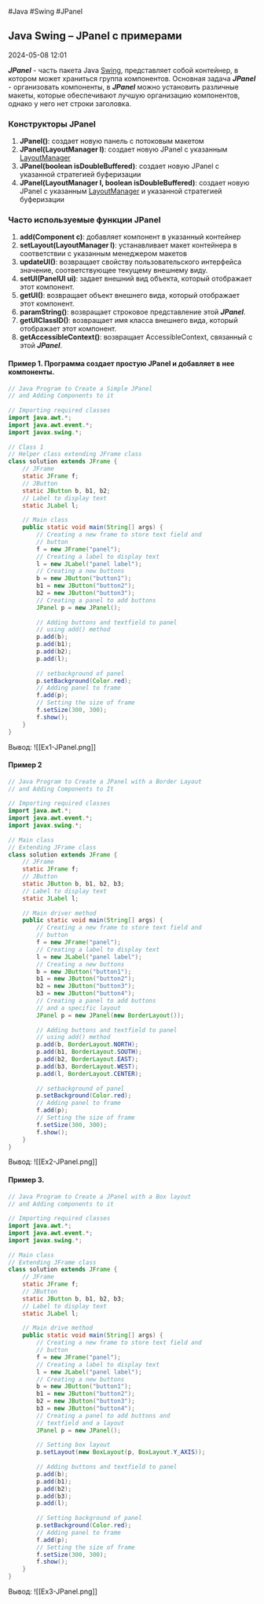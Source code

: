 #Java #Swing #JPanel

## Java Swing – JPanel с примерами

2024-05-08 12:01

**_JPanel_** - часть пакета Java [Swing](Swing), представляет собой контейнер, в котором может храниться группа компонентов. Основная задача **_JPanel_** - организовать компоненты, в **_JPanel_** можно установить различные макеты, которые обеспечивают лучшую организацию компонентов, однако у него нет строки заголовка.

### **Конструкторы JPanel** 

1. **JPanel()**: создает новую панель с потоковым макетом
2. **JPanel(LayoutManager l)**: создает новую JPanel с указанным [LayoutManager](LayoutManager)
3. **JPanel(boolean isDoubleBuffered)**: создает новую JPanel с указанной стратегией буферизации
4. **JPanel(LayoutManager l, boolean isDoubleBuffered)**: создает новую JPanel с указанным  [LayoutManager](LayoutManager) и указанной стратегией буферизации

### **Часто используемые функции JPanel** 

1. **add(Component c)**: добавляет компонент в указанный контейнер
2. **setLayout(LayoutManager l)**: устанавливает макет контейнера в соответствии с указанным менеджером макетов
3. **updateUI()**: возвращает свойству пользовательского интерфейса значение, соответствующее текущему внешнему виду.
4. **setUI(PanelUI ui)**: задает внешний вид объекта, который отображает этот компонент.
5. **getUI()**: возвращает объект внешнего вида, который отображает этот компонент.
6. **paramString()**: возвращает строковое представление этой **_JPanel_**.
7. **getUIClassID()**: возвращает имя класса внешнего вида, который отображает этот компонент.
8. **getAccessibleContext()**: возвращает AccessibleContext, связанный с этой **_JPanel_**.

#### Пример 1. Программа создает простую JPanel и добавляет в нее компоненты.

```java
// Java Program to Create a Simple JPanel 
// and Adding Components to it 
  
// Importing required classes 
import java.awt.*; 
import java.awt.event.*; 
import javax.swing.*; 
  
// Class 1 
// Helper class extending JFrame class 
class solution extends JFrame { 
    // JFrame 
    static JFrame f; 
    // JButton 
    static JButton b, b1, b2; 
    // Label to display text 
    static JLabel l; 
  
    // Main class 
    public static void main(String[] args) { 
        // Creating a new frame to store text field and 
        // button 
        f = new JFrame("panel"); 
        // Creating a label to display text 
        l = new JLabel("panel label"); 
        // Creating a new buttons 
        b = new JButton("button1"); 
        b1 = new JButton("button2"); 
        b2 = new JButton("button3"); 
        // Creating a panel to add buttons 
        JPanel p = new JPanel(); 
  
        // Adding buttons and textfield to panel 
        // using add() method 
        p.add(b); 
        p.add(b1); 
        p.add(b2); 
        p.add(l); 
  
        // setbackground of panel 
        p.setBackground(Color.red); 
        // Adding panel to frame 
        f.add(p); 
        // Setting the size of frame 
        f.setSize(300, 300); 
        f.show(); 
    } 
}
```
Вывод:
![[Ex1-JPanel.png]]

#### Пример 2

```java
// Java Program to Create a JPanel with a Border Layout 
// and Adding Components to It 
  
// Importing required classes 
import java.awt.*; 
import java.awt.event.*; 
import javax.swing.*; 
  
// Main class 
// Extending JFrame class 
class solution extends JFrame { 
    // JFrame 
    static JFrame f; 
    // JButton 
    static JButton b, b1, b2, b3; 
    // Label to display text 
    static JLabel l; 
  
    // Main driver method 
    public static void main(String[] args) { 
        // Creating a new frame to store text field and 
        // button 
        f = new JFrame("panel"); 
        // Creating a label to display text 
        l = new JLabel("panel label"); 
        // Creating a new buttons 
        b = new JButton("button1"); 
        b1 = new JButton("button2"); 
        b2 = new JButton("button3"); 
        b3 = new JButton("button4"); 
        // Creating a panel to add buttons 
        // and a specific layout 
        JPanel p = new JPanel(new BorderLayout()); 
  
        // Adding buttons and textfield to panel 
        // using add() method 
        p.add(b, BorderLayout.NORTH); 
        p.add(b1, BorderLayout.SOUTH); 
        p.add(b2, BorderLayout.EAST); 
        p.add(b3, BorderLayout.WEST); 
        p.add(l, BorderLayout.CENTER); 
  
        // setbackground of panel 
        p.setBackground(Color.red); 
        // Adding panel to frame 
        f.add(p); 
        // Setting the size of frame 
        f.setSize(300, 300); 
        f.show(); 
    } 
}
```
Вывод:
![[Ex2-JPanel.png]]

#### Пример 3.

```java
// Java Program to Create a JPanel with a Box layout 
// and Adding components to it 
  
// Importing required classes 
import java.awt.*; 
import java.awt.event.*; 
import javax.swing.*; 
  
// Main class 
// Extending JFrame class 
class solution extends JFrame { 
    // JFrame 
    static JFrame f; 
    // JButton 
    static JButton b, b1, b2, b3; 
    // Label to display text 
    static JLabel l; 
  
    // Main drive method 
    public static void main(String[] args) { 
        // Creating a new frame to store text field and 
        // button 
        f = new JFrame("panel"); 
        // Creating a label to display text 
        l = new JLabel("panel label"); 
        // Creating a new buttons 
        b = new JButton("button1"); 
        b1 = new JButton("button2"); 
        b2 = new JButton("button3"); 
        b3 = new JButton("button4"); 
        // Creating a panel to add buttons and 
        // textfield and a layout 
        JPanel p = new JPanel(); 
  
        // Setting box layout 
        p.setLayout(new BoxLayout(p, BoxLayout.Y_AXIS)); 
  
        // Adding buttons and textfield to panel 
        p.add(b); 
        p.add(b1); 
        p.add(b2); 
        p.add(b3); 
        p.add(l); 
  
        // Setting background of panel 
        p.setBackground(Color.red); 
        // Adding panel to frame 
        f.add(p); 
        // Setting the size of frame 
        f.setSize(300, 300); 
        f.show(); 
    } 
}
```
Вывод:
![[Ex3-JPanel.png]]


